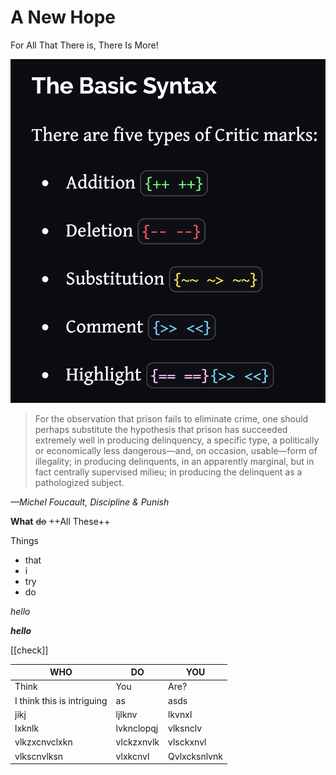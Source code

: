 # A New Hope

For All That There is, There Is More!


![less](/media/img/critic-markup-reference.png)

> For the observation that prison fails to eliminate crime, one should perhaps substitute the hypothesis that prison has succeeded extremely well in producing delinquency, a specific type, a politically or economically less dangerous—and, on occasion, usable—form of illegality; in producing delinquents, in an apparently marginal, but in fact centrally supervised milieu; in producing the delinquent as a pathologized subject.

*—Michel Foucault, Discipline & Punish*

**What** 
~~do~~
++All These++

Things
- that
- i 
- try
- do

_hello_

***hello***

[[check]]



| WHO | DO | YOU |
| --- | --- | --- |
| Think | You | Are? |
| I think this is intriguing | as | asds |
| jikj | ljlknv | lkvnxl |
| lxknlk | lvknclopqj | vlksnclv |
| vlkzxcnvclxkn | vlckzxnvlk | vlsckxnvl |
| vlkscnvlksn | vlxkcnvl | Qvlxcksnlvnk  |

